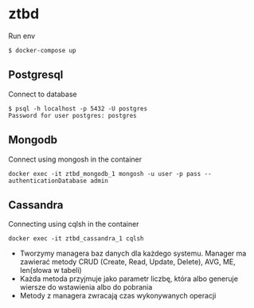 # ztbd

Run env
```commandline
$ docker-compose up
```


## Postgresql

Connect to database
```commandline
$ psql -h localhost -p 5432 -U postgres
Password for user postgres: postgres
```


## Mongodb

Connect using mongosh in the container
```commandline
docker exec -it ztbd_mongodb_1 mongosh -u user -p pass --authenticationDatabase admin
```

## Cassandra
Connecting using cqlsh in the container
```commandline
docker exec -it ztbd_cassandra_1 cqlsh
```



- Tworzymy managera baz danych dla każdego systemu. Manager ma zawierać metody CRUD (Create, Read, Update, Delete), AVG, ME, len(słowa w tabeli)
- Każda metoda przyjmuje jako parametr liczbę, która albo generuje wiersze do wstawienia albo do pobrania
- Metody z managera zwracają czas wykonywanych operacji
